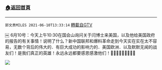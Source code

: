 ﻿###  [:house:返回首頁](https://github.com/ourhimalayas/txt)
---

`郭文贵MILES 2021-06-10T13:33:14` [轉載自GTV](https://gtv.org/web/#/UserInfo/5e596957357cc612d35a8044)

￼ 6月10号：今天上午10:30在国会山询问关于闫博士来美国，以及他给美国政府的报告的有关事情！说明了什么？新中国联邦和爆料革命走到今天实在实在太不容易，无数个背后的伟大的．有巨大成功的影响力的．美国欧洲．以及默默无闻的战友们！是我们真正的英雄！永远永远都要感恩感激他们！🙏🙏🙏🙏🙏🙏🙏🙏🙏

[![](https://filegroup.gtv.org/cdn-cgi/image/width=600/https://filegroup.gtv.org/group8/web/20210610/13/33/0/3ec1e9d18c75c2564751396eded3d982.jpg)](https://filegroup.gtv.org/group8/web/20210610/13/33/0/343e7d32f80cf40ea5a2a390644ee0b0.mp4)